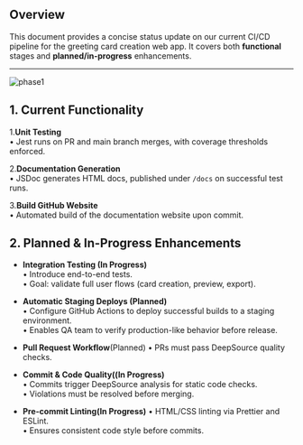 ## Overview

This document provides a concise status update on our current CI/CD pipeline for the greeting card creation web app. It covers both **functional** stages and **planned/in-progress** enhancements.

---
![phase1](https://github.com/user-attachments/assets/c821febc-e154-4eb5-91da-ff2b43bde631)
## 1. Current Functionality

1.**Unit Testing**  
   • Jest runs on PR and main branch merges, with coverage thresholds enforced.

2.**Documentation Generation**  
   • JSDoc generates HTML docs, published under `/docs` on successful test runs.

3.**Build GitHub Website**  
   • Automated build of the documentation website upon commit.

   
## 2. Planned & In-Progress Enhancements

- **Integration Testing (In Progress)**  
  • Introduce end-to-end tests.  
  • Goal: validate full user flows (card creation, preview, export).

- **Automatic Staging Deploys (Planned)**  
  • Configure GitHub Actions to deploy successful builds to a staging environment.  
  • Enables QA team to verify production-like behavior before release.
  
- **Pull Request Workflow**(Planned)
   • PRs must pass DeepSource quality checks.
  
- **Commit & Code Quality((In Progress)**  
   • Commits trigger DeepSource analysis for static code checks.  
   • Violations must be resolved before merging.
- **Pre-commit Linting(In Progress)**
   • HTML/CSS linting via Prettier and ESLint.  
   • Ensures consistent code style before commits.

